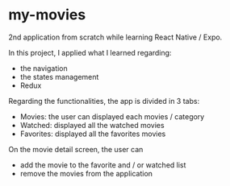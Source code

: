 # my-movies
2nd application from scratch while learning React Native / Expo.

In this project, I applied what I learned regarding: 
  - the navigation
  - the states management
  - Redux
  
Regarding the functionalities, the app is divided in 3 tabs: 
 - Movies: the user can displayed each movies / category
 - Watched: displayed all the watched movies
 - Favorites: displayed all the favorites movies
 
 On the movie detail screen, the user can 
  - add the movie to the favorite and / or watched list
  - remove the movies from the application
